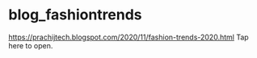 # blog_fashiontrends
https://prachijtech.blogspot.com/2020/11/fashion-trends-2020.html Tap here to open.

